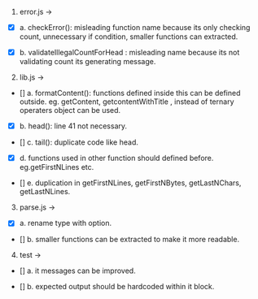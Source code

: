 1.  error.js ->

- [x] a. checkError(): misleading function name because its only checking count,
      unnecessary if condition, smaller functions can extracted.

- [x] b. validateIllegalCountForHead : misleading name because its not validating count its generating message.

2.  lib.js ->

- [] a. formatContent(): functions defined inside this can be defined outside. eg. getContent, getcontentWithTitle ,
  instead of ternary operaters object can be used.

- [x] b. head(): line 41 not necessary.

- [] c. tail(): duplicate code like head.

- [x] d. functions used in other function should defined before. eg.getFirstNLines etc.

- [] e. duplication in getFirstNLines, getFirstNBytes, getLastNChars, getLastNLines.

3.  parse.js ->

- [x] a. rename type with option.

- [] b. smaller functions can be extracted to make it more readable.

4.  test ->

- [] a. it messages can be improved.

- [] b. expected output should be hardcoded within it block.

